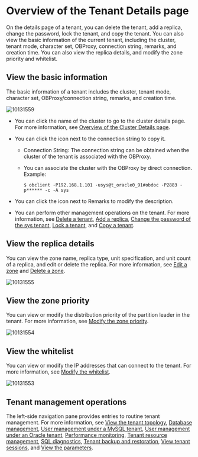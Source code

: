 Overview of the Tenant Details page 
========================================================

On the details page of a tenant, you can delete the tenant, add a replica, change the password, lock the tenant, and copy the tenant. You can also view the basic information of the current tenant, including the cluster, tenant mode, character set, OBProxy, connection string, remarks, and creation time. You can also view the replica details, and modify the zone priority and whitelist. 

**View the basic information** 
---------------------------------------------------

The basic information of a tenant includes the cluster, tenant mode, character set, OBProxy/connection string, remarks, and creation time.

![10131559](https://help-static-aliyun-doc.aliyuncs.com/assets/img/en-US/9714306461/p338332.png)

* You can click the name of the cluster to go to the cluster details page. For more information, see [Overview of the Cluster Details page](/en-US/3.ob-cloud-platform/3.userguide-features/1.cluster-features/3.cluster-overview.md).

  

* You can click the icon next to the connection string to copy it. 

  * Connection String: The connection string can be obtained when the cluster of the tenant is associated with the OBProxy.

    
  
  * You can associate the cluster with the OBProxy by direct connection. Example:

    ```unknow
    $ obclient -P192.168.1.101 -usys@t_oracle0_91#obdoc -P2883 -p****** -c -A sys
    ```

    
  

  

* You can click the icon next to Remarks to modify the description.

  

* You can perform other management operations on the tenant. For more information, see [Delete a tenant](/en-US/3.ob-cloud-platform/5.manage-tenants/2.basic-tenant-operations/8.delete-a-tenant.md), [Add a replica](/en-US/3.ob-cloud-platform/5.manage-tenants/2.basic-tenant-operations/9.add-copy.md), [Change the password of the sys tenant](/en-US/3.ob-cloud-platform/5.manage-tenants/2.basic-tenant-operations/10.modify-the-sys-tenant-password.md), [Lock a tenant](/en-US/3.ob-cloud-platform/5.manage-tenants/2.basic-tenant-operations/5.locked-tenants.md), and [Copy a tenant](/en-US/3.ob-cloud-platform/5.manage-tenants/2.basic-tenant-operations/6.replication-tenant.md).

  




View the replica details 
---------------------------------------------

You can view the zone name, replica type, unit specification, and unit count of a replica, and edit or delete the replica. For more information, see [Edit a zone](/en-US/3.ob-cloud-platform/5.manage-tenants/2.basic-tenant-operations/11.edit-the-tenant-copy-in-the-zone.md) and [Delete a zone](/en-US/3.ob-cloud-platform/4.manage-clusters/3.basic-operations/7.manage-cluster-zones/8.delete-a-zone.md).

![10131555](https://help-static-aliyun-doc.aliyuncs.com/assets/img/en-US/9714306461/p338325.png)

View the zone priority 
-------------------------------------------

You can view or modify the distribution priority of the partition leader in the tenant. For more information, see [Modify the zone priority](/en-US/3.ob-cloud-platform/5.manage-tenants/2.basic-tenant-operations/13.modify-a-zone-priority.md).

![10131554](https://help-static-aliyun-doc.aliyuncs.com/assets/img/en-US/9714306461/p338323.png)

View the whitelist 
---------------------------------------

You can view or modify the IP addresses that can connect to the tenant. For more information, see [Modify the whitelist](/en-US/3.ob-cloud-platform/5.manage-tenants/2.basic-tenant-operations/14.modify-whitelist.md).

![10131553](https://help-static-aliyun-doc.aliyuncs.com/assets/img/en-US/9714306461/p338322.png)

Tenant management operations 
-------------------------------------------------

The left-side navigation pane provides entries to routine tenant management. For more information, see [View the tenant topology](/en-US/3.ob-cloud-platform/5.manage-tenants/4.view-the-tenant-topology.md), [Database management](/en-US/3.ob-cloud-platform/5.manage-tenants/5.database-management.md), [User management under a MySQL tenant](/en-US/3.ob-cloud-platform/5.manage-tenants/6.mysql-tenant-user-management.md), [User management under an Oracle tenant](t2061477.md#topic-2061477), [Performance monitoring](/en-US/3.ob-cloud-platform/5.manage-tenants/8.userguide-performance-monitoring.md), [Tenant resource management](/en-US/3.ob-cloud-platform/5.manage-tenants/9.tenant-resource-management.md), [SQL diagnostics](/en-US/3.ob-cloud-platform/5.manage-tenants/10.sql-diagnostics/2.topsql-diagnostics.md), [Tenant backup and restoration](t2009300.md#topic-2009300), [View tenant sessions](/en-US/3.ob-cloud-platform/5.manage-tenants/11.session-management/2.manage-tenant-sessions.md), and [View the parameters](/en-US/3.ob-cloud-platform/5.manage-tenants/12.userguide-parameters/1.userguide-view-the-parameter-list.md).
